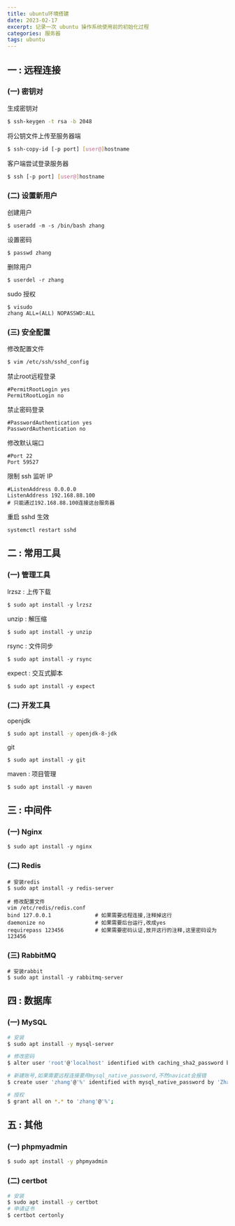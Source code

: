 ```yaml
---
title: ubuntu环境搭建
date: 2023-02-17
excerpt: 记录一次 ubuntu 操作系统使用前的初始化过程
categories: 服务器
tags: ubuntu
---
```




## 一 : 远程连接

### (一) 密钥对

生成密钥对

```sh
$ ssh-keygen -t rsa -b 2048
```

将公钥文件上传至服务器端

```sh
$ ssh-copy-id [-p port] [user@]hostname
```

客户端尝试登录服务器

```sh
$ ssh [-p port] [user@]hostname
```

### (二) 设置新用户

创建用户

```shell
$ useradd -m -s /bin/bash zhang
```

设置密码

```shell
$ passwd zhang
```

删除用户

```shell
$ userdel -r zhang
```

sudo 授权

```shell
$ visudo
zhang ALL=(ALL) NOPASSWD:ALL
```



### (三) 安全配置

修改配置文件

```sh
$ vim /etc/ssh/sshd_config
```

禁止root远程登录

```properties
#PermitRootLogin yes
PermitRootLogin no
```

禁止密码登录

```properties
#PasswordAuthentication yes
PasswordAuthentication no
```

修改默认端口

```properties
#Port 22
Port 59527
```

限制 ssh 监听 IP 

```properties
#ListenAddress 0.0.0.0
ListenAddress 192.168.88.100	
# 只能通过192.168.88.100连接这台服务器
```

重启 sshd 生效

```shell
systemctl restart sshd
```



## 二 : 常用工具

### (一) 管理工具

lrzsz : 上传下载

```shell
$ sudo apt install -y lrzsz
```

unzip : 解压缩

```shell
$ sudo apt install -y unzip
```

rsync : 文件同步

```shell
$ sudo apt install -y rsync
```

expect : 交互式脚本

```shell
$ sudo apt install -y expect
```

### (二) 开发工具

openjdk

```sh
$ sudo apt install -y openjdk-8-jdk
```

git

```shell
$ sudo apt install -y git
```

maven : 项目管理

```shell
$ sudo apt install -y maven
```



## 三 : 中间件

### (一) Nginx

```shell
$ sudo apt install -y nginx
```

### (二) Redis

```shell
# 安装redis
$ sudo apt install -y redis-server

# 修改配置文件
vim /etc/redis/redis.conf
bind 127.0.0.1 				# 如果需要远程连接,注释掉这行
daemonize no				# 如果需要后台运行,改成yes
requirepass 123456 			# 如果需要密码认证,放开这行的注释,这里密码设为123456
```

### (三) RabbitMQ

```shell
# 安装rabbit
$ sudo apt install -y rabbitmq-server
```



## 四 : 数据库

### (一) MySQL

```sh
# 安装
$ sudo apt install -y mysql-server

# 修改密码
$ alter user 'root'@'localhost' identified with caching_sha2_password by 'root';

# 新建账号,如果需要远程连接要用mysql_native_password,不然navicat会报错
$ create user 'zhang'@'%' identified with mysql_native_password by 'Zhang@123';

# 授权
$ grant all on *.* to 'zhang'@'%';
```



## 五 : 其他

### (一) phpmyadmin

```sh
$ sudo apt install -y phpmyadmin
```



### (二) certbot

```sh
# 安装
$ sudo apt install -y certbot
# 申请证书
$ certbot certonly
```

